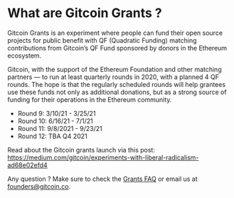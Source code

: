 # What are Gitcoin Grants ?

Gitcoin Grants is an experiment where people can fund their open source projects for public benefit with QF \(Quadratic Funding\) matching contributions from Gitcoin’s QF Fund sponsored by donors in the Ethereum ecosystem.

  
Gitcoin, with the support of the Ethereum Foundation and other matching partners — to run at least quarterly rounds in 2020, with a planned 4 QF rounds. The hope is that the regularly scheduled rounds will help grantees use these funds not only as additional donations, but as a strong source of funding for their operations in the Ethereum community. 

  
- Round 9: 3/10/21 - 3/25/21  
- Round 10: 6/16/21 - 7/1/21  
- Round 11: 9/8/2021 - 9/23/21  
- Round 12: TBA Q4 2021

Read about the Gitcoin grants launch via this post: <https://medium.com/gitcoin/experiments-with-liberal-radicalism-ad68e02efd4>

Any question ? Make sure to check the [Grants FAQ](./grants-faq/README.md) or email us at founders@gitcoin.co.




